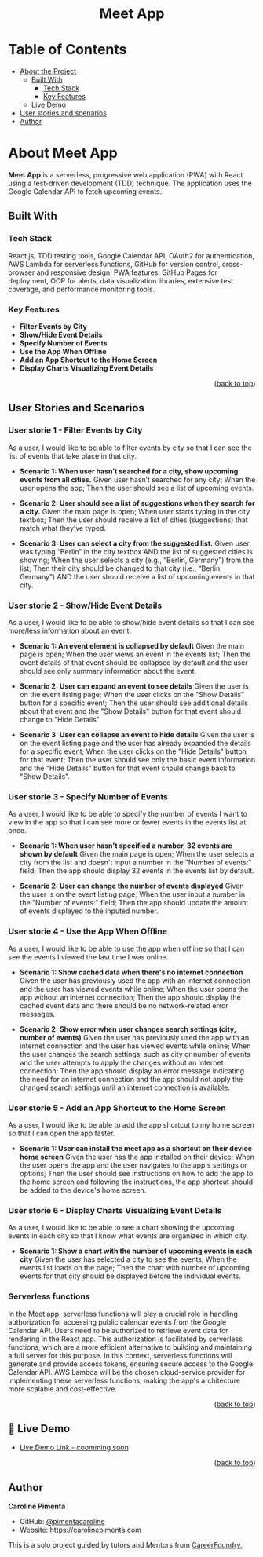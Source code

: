 <a name="readme-top"></a>


<div align="center">
  <h1><b>Meet App</b></h1>
</div>

<!-- TABLE OF CONTENTS -->

# Table of Contents

- [About the Project](#about-project)
  - [Built With](#built-with)
    - [Tech Stack](#tech-stack)
    - [Key Features](#key-features)
  - [Live Demo](#live-demo)
- [User stories and scenarios](#user-stories)
- [Author](#authors)

<!-- PROJECT DESCRIPTION -->

# About Meet App <a name="about-project"></a>

**Meet App** is a serverless, progressive web application (PWA) with React using a
test-driven development (TDD) technique. The application uses the Google
Calendar API to fetch upcoming events.

## Built With <a name="built-with"></a>

### Tech Stack <a name="tech-stack"></a>

React.js, TDD testing tools, Google Calendar API, OAuth2 for authentication, AWS Lambda for serverless functions, GitHub for version control, cross-browser and responsive design, PWA features, GitHub Pages for deployment, OOP for alerts, data visualization libraries, extensive test coverage, and performance monitoring tools.


<!-- Features -->

### Key Features <a name="key-features"></a>

- **Filter Events by City**
- **Show/Hide Event Details**
- **Specify Number of Events**
- **Use the App When Offline**
- **Add an App Shortcut to the Home Screen**
- **Display Charts Visualizing Event Details**

<p align="right">(<a href="#readme-top">back to top</a>)</p>

<!-- User Stories and Scenarios -->

## User Stories and Scenarios <a name="user-stories"></a>

### User storie 1 - Filter Events by City
As a user, I would like to be able to filter events by city so that I can see the list of events that take place in that city.
	
- **Scenario 1: When user hasn’t searched for a city, show upcoming events from all cities.**
    Given user hasn’t searched for any city;
    When the user opens the app;
    Then the user should see a list of upcoming events.

- **Scenario 2: User should see a list of suggestions when they search for a city.**
    Given the main page is open;
    When user starts typing in the city textbox;
    Then the user should receive a list of cities (suggestions) that match what they’ve typed.

- **Scenario 3: User can select a city from the suggested list.**
    Given user was typing “Berlin” in the city textbox AND the list of suggested cities is showing;
    When the user selects a city (e.g., “Berlin, Germany”) from the list;
    Then their city should be changed to that city (i.e., “Berlin, Germany”) AND the user should receive a list of upcoming events in that city.

### User storie 2 - Show/Hide Event Details
As a user, I would like to be able to show/hide event details so that I can see more/less information about an event.

- **Scenario 1: An event element is collapsed by default**
	Given the main page is open;
  When the user views an event in the events list;
  Then the event details of that event should be collapsed by default and the user should see only summary information about the event.

- **Scenario 2: User can expand an event to see details**
	Given the user is on the event listing page;
  When the user clicks on the "Show Details" button for a specific event;
  Then the user should see additional details about that event and the "Show Details" button for that event should change to "Hide Details".

- **Scenario 3: User can collapse an event to hide details**
	Given the user is on the event listing page and the user has already expanded the details for a specific event;
  When the user clicks on the "Hide Details" button for that event;
  Then the user should see only the basic event information and the "Hide Details" button for that event should change back to "Show Details". 


### User storie 3 - Specify Number of Events
As a user, I would like to be able to specify the number of events I want to view in the app so
that I can see more or fewer events in the events list at once.

- **Scenario 1: When user hasn't specified a number, 32 events are shown by default**
	Given the main page is open;
  When the user selects a city from the list and doesn't input a number in the "Number of events:" field;
  Then the app should display 32 events in the events list by default.


- **Scenario 2: User can change the number of events displayed**
	Given the user is on the event listing page;
	When the user input a number in the "Number of events:" field;
	Then the app should update the amount of events displayed to the inputed number.

### User storie 4 - Use the App When Offline
As a user, I would like to be able to use the app when offline so that I can see the events I viewed the last time I was online.

- **Scenario 1: Show cached data when there's no internet connection**
	Given the user has previously used the app with an internet connection and the user has viewed events while online;
  When the user opens the app without an internet connection;
  Then the app should display the cached event data and there should be no network-related error messages.

- **Scenario 2: Show error when user changes search settings (city, number of events)**
	Given the user has previously used the app with an internet connection and the user has viewed events while online;
  When the user changes the search settings, such as city or number of events and the user attempts to apply the changes without an internet connection;
  Then the app should display an error message indicating the need for an internet connection and the app should not apply the changed search settings until an internet connection is available.

### User storie 5 - Add an App Shortcut to the Home Screen
As a user, I would like to be able to add the app shortcut to my home screen so that I can
open the app faster.

- **Scenario 1: User can install the meet app as a shortcut on their device home screen**
	Given the user has the app installed on their device;
  When the user opens the app and the user navigates to the app's settings or options;
  Then the user should see instructions on how to add the app to the home screen and following the instructions, the app shortcut should be added to the device's home screen.

### User storie 6 - Display Charts Visualizing Event Details
As a user, I would like to be able to see a chart showing the upcoming events in each city so
that I know what events are organized in which city.

- **Scenario 1: Show a chart with the number of upcoming events in each city**
	Given the user has selected a city to see the events;
	When the events list loads on the page;
	Then the chart with number of upcoming events for that city should be displayed before the individual events.

### Serverless functions
In the Meet app, serverless functions will play a crucial role in handling authorization for accessing public calendar events from the Google Calendar API. Users need to be authorized to retrieve event data for rendering in the React app. This authorization is facilitated by serverless functions, which are a more efficient alternative to building and maintaining a full server for this purpose. In this context, serverless functions will generate and provide access tokens, ensuring secure access to the Google Calendar API. AWS Lambda will be the chosen cloud-service provider for implementing these serverless functions, making the app's architecture more scalable and cost-effective.


<p align="right">(<a href="#readme-top">back to top</a>)</p>

<!-- LIVE DEMO -->

## 🚀 Live Demo <a name="live-demo"></a>

- [Live Demo Link - coomming soon](https://google.com)

<p align="right">(<a href="#readme-top">back to top</a>)</p>

<!-- AUTHORS -->

## Author <a name="authors"></a>

**Caroline Pimenta**

- GitHub: [@pimentacaroline](https://github.com/pimentacaroline)
- Website: https://carolinepimenta.com

This is a solo project guided by tutors and Mentors from <a href="https://careerfoundry.com/en/courses/become-a-web-developer/">CareerFoundry.</a>



